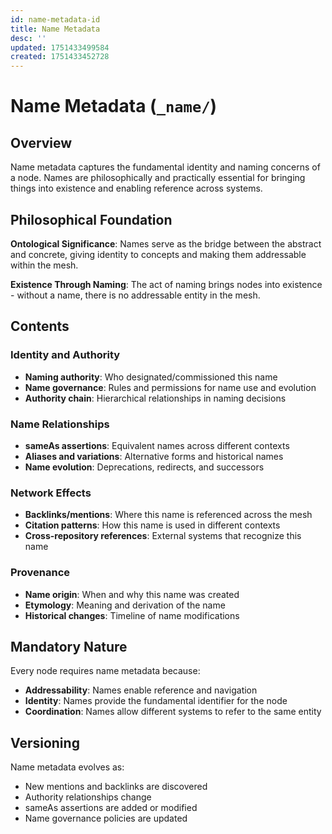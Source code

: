 ```yaml
---
id: name-metadata-id
title: Name Metadata
desc: ''
updated: 1751433499584
created: 1751433452728
---
```


# Name Metadata (`_name/`)

## Overview

Name metadata captures the fundamental identity and naming concerns of a node. Names are philosophically and practically essential for bringing things into existence and enabling reference across systems.

## Philosophical Foundation

**Ontological Significance**: Names serve as the bridge between the abstract and concrete, giving identity to concepts and making them addressable within the mesh.

**Existence Through Naming**: The act of naming brings nodes into existence - without a name, there is no addressable entity in the mesh.

## Contents

### Identity and Authority
- **Naming authority**: Who designated/commissioned this name
- **Name governance**: Rules and permissions for name use and evolution
- **Authority chain**: Hierarchical relationships in naming decisions

### Name Relationships
- **sameAs assertions**: Equivalent names across different contexts
- **Aliases and variations**: Alternative forms and historical names
- **Name evolution**: Deprecations, redirects, and successors

### Network Effects
- **Backlinks/mentions**: Where this name is referenced across the mesh
- **Citation patterns**: How this name is used in different contexts
- **Cross-repository references**: External systems that recognize this name

### Provenance
- **Name origin**: When and why this name was created
- **Etymology**: Meaning and derivation of the name
- **Historical changes**: Timeline of name modifications

## Mandatory Nature

Every node requires name metadata because:
- **Addressability**: Names enable reference and navigation
- **Identity**: Names provide the fundamental identifier for the node
- **Coordination**: Names allow different systems to refer to the same entity

## Versioning

Name metadata evolves as:
- New mentions and backlinks are discovered
- Authority relationships change
- sameAs assertions are added or modified
- Name governance policies are updated
